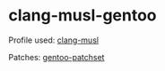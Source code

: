 # clang-musl-gentoo
Profile used: [clang-musl](https://github.com/dacyberduck/clang-musl-overlay)

Patches: [gentoo-patchset](https://github.com/radiant-knight/gentoo-patchset)
